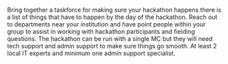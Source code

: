 Bring together a taskforce for making sure your hackathon happens there is a list of things that have to happen by the day of the hackathon. Reach out to departments near your institution and have point people within your group to assist in working with hackathon participants and fielding questions. The hackathon can be run with a single MC but they will need tech support and admin support to make sure things go smooth. At least 2 local IT experts and minimum one admin support specialist. 